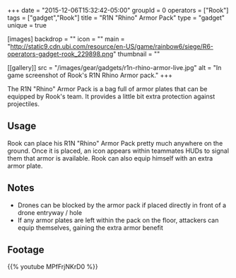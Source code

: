 +++
date = "2015-12-06T15:32:42-05:00"
groupId = 0
operators = ["Rook"]
tags = ["gadget","Rook"]
title = "R1N \"Rhino\" Armor Pack"
type = "gadget"
unique = true

[images]
  backdrop = ""
  icon = ""
  main = "http://static9.cdn.ubi.com/resource/en-US/game/rainbow6/siege/R6-operators-gadget-rook_229898.png"
  thumbnail = ""

[[gallery]]
  src = "/images/gear/gadgets/r1n-rhino-armor-live.jpg"
  alt = "In game screenshot of Rook's R1N Rhino Armor pack."
+++

The R1N "Rhino" Armor Pack is a bag full of armor plates that can be equipped by Rook's team. It provides a little bit extra protection against projectiles.

## Usage

Rook can place his R1N "Rhino" Armor Pack pretty much anywhere on the ground. Once it is placed, an icon appears within teammates HUDs to signal them that armor is available. Rook can also equip himself with an extra armor plate.

## Notes

- Drones can be blocked by the armor pack if placed directly in front of a drone entryway / hole
- If any armor plates are left within the pack on the floor, attackers can equip themselves, gaining the extra armor benefit

## Footage

{{% youtube MPfFrjNKrD0 %}}
